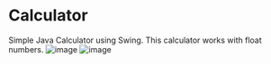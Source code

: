 # Calculator
Simple Java Calculator using Swing. This calculator works with float numbers.
![image](https://user-images.githubusercontent.com/76612421/144650638-1028a23e-50b4-4428-96e1-eaab0cd571e9.png)
![image](https://user-images.githubusercontent.com/76612421/144650702-5e19934a-494b-4e4e-a662-fafd478ca0ef.png)
